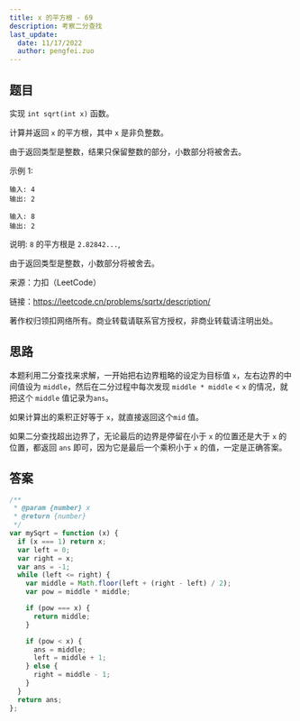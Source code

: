 ```yaml
---
title: x 的平方根 - 69
description: 考察二分查找
last_update:
  date: 11/17/2022
  author: pengfei.zuo
---
```


## 题目

实现 `int sqrt(int x)` 函数。

计算并返回 `x` 的平方根，其中 `x` 是非负整数。

由于返回类型是整数，结果只保留整数的部分，小数部分将被舍去。

示例 1:

```
输入: 4
输出: 2
```

```
输入: 8
输出: 2
```

说明: `8` 的平方根是 `2.82842...`,

由于返回类型是整数，小数部分将被舍去。

来源：力扣（LeetCode）

链接：https://leetcode.cn/problems/sqrtx/description/

著作权归领扣网络所有。商业转载请联系官方授权，非商业转载请注明出处。

## 思路

本题利用二分查找来求解，一开始把右边界粗略的设定为目标值 `x`，左右边界的中间值设为 `middle`，然后在二分过程中每次发现 `middle * middle` < `x` 的情况，就把这个 `middle` 值记录为`ans`。

如果计算出的乘积正好等于 `x`，就直接返回这个`mid` 值。

如果二分查找超出边界了，无论最后的边界是停留在小于 `x` 的位置还是大于 `x` 的位置，都返回 `ans` 即可，因为它是最后一个乘积小于 `x` 的值，一定是正确答案。

## 答案

```js
/**
 * @param {number} x
 * @return {number}
 */
var mySqrt = function (x) {
  if (x === 1) return x;
  var left = 0;
  var right = x;
  var ans = -1;
  while (left <= right) {
    var middle = Math.floor(left + (right - left) / 2);
    var pow = middle * middle;

    if (pow === x) {
      return middle;
    }

    if (pow < x) {
      ans = middle;
      left = middle + 1;
    } else {
      right = middle - 1;
    }
  }
  return ans;
};

```
